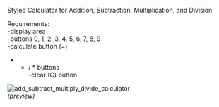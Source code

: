 Styled Calculator for Addition, Subtraction, Multiplication, and Division <br>

Requirements: <br>
-display area <br>
-buttons 0, 1, 2, 3, 4, 5, 6, 7, 8, 9 <br>
-calculate button (=) <br>
+ - / * buttons <br>
-clear (C) button <br>

![add_subtract_multiply_divide_calculator](https://cloud.githubusercontent.com/assets/10386036/19976436/08d69e64-a1c6-11e6-8cc0-5ad1a0e3663a.png) <br>
<em>(preview)</em>

